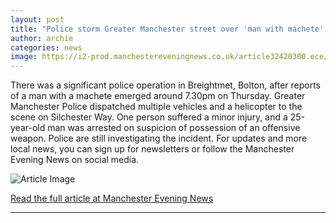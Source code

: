 ```yaml
---
layout: post
title: "Police storm Greater Manchester street over 'man with machete' as person injured"
author: archie
categories: news
image: https://i2-prod.manchestereveningnews.co.uk/article32420300.ece/ALTERNATES/s1200/0_men_050925_Breightmetjpeg.jpg
---
```

There was a significant police operation in Breightmet, Bolton, after reports of a man with a machete emerged around 7.30pm on Thursday. Greater Manchester Police dispatched multiple vehicles and a helicopter to the scene on Silchester Way. One person suffered a minor injury, and a 25-year-old man was arrested on suspicion of possession of an offensive weapon. Police are still investigating the incident. For updates and more local news, you can sign up for newsletters or follow the Manchester Evening News on social media.

![Article Image](https://i2-prod.manchestereveningnews.co.uk/article32420300.ece/ALTERNATES/s1200/0_men_050925_Breightmetjpeg.jpg)

[Read the full article at Manchester Evening News](https://www.manchestereveningnews.co.uk/news/greater-manchester-news/police-storm-greater-manchester-street-32420187)

---
